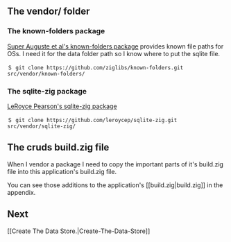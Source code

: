 
## The vendor/ folder

### The known-folders package

[Super Auguste et al's known-folders package](https://github.com/ziglibs/known-folders) provides known file paths for OSs. I need it for the data folder path so I know where to put the sqlite file.

```shell
＄ git clone https://github.com/ziglibs/known-folders.git  src/vendor/known-folders/
```

### The sqlite-zig package

[LeRoyce Pearson's sqlite-zig package](https://github.com/leroycep/sqlite-zig.git)

```shell
＄ git clone https://github.com/leroycep/sqlite-zig.git  src/vendor/sqlite-zig/
```

## The cruds build.zig file

When I vendor a package I need to copy the important parts of it's build.zig file into this application's build.zig file.

You can see those additions to the application's [[build.zig|build.zig]] in the appendix.

## Next

[[Create The Data Store.|Create-The-Data-Store]]
